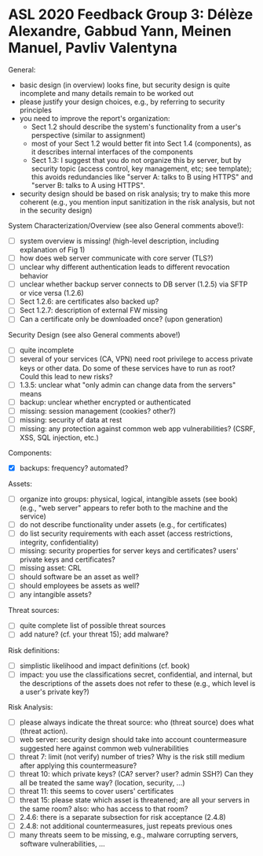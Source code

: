 ASL 2020
Feedback Group 3:
Délèze Alexandre, Gabbud Yann, Meinen Manuel, Pavliv Valentyna
======================================================================

General:
- basic design (in overview) looks fine, but security design is quite 
incomplete and many details remain to be worked out
- please justify your design choices, e.g., by referring to security principles
- you need to improve the report's organization:
  - Sect 1.2 should describe the system's functionality from a user's
    perspective (similar to assignment)
  - most of your Sect 1.2 would better fit into Sect 1.4 (components), 
    as it describes internal interfaces of the components
  - Sect 1.3: I suggest that you do not organize this by server, but 
    by security topic (access control, key management, etc; see template);
    this avoids redundancies like "server A: talks to B using HTTPS" and 
    "server B: talks to A using HTTPS".
- security design should be based on risk analysis; try to make this more
  coherent (e.g., you mention input sanitization in the risk analysis, but 
  not in the security design)

System Characterization/Overview (see also General comments above!):
- [ ] system overview is missing! (high-level description, including 
  explanation of Fig 1)
- [ ] how does web server communicate with core server (TLS?)
- [ ] unclear why different authentication leads to different revocation behavior
- [ ] unclear whether backup server connects to DB server (1.2.5) via SFTP or 
  vice versa (1.2.6)
- [ ] Sect 1.2.6: are certificates also backed up?
- [ ] Sect 1.2.7: description of external FW missing
- [ ] Can a certificate only be downloaded once? (upon generation)

Security Design (see also General comments above!)
- [ ] quite incomplete
- [ ] several of your services (CA, VPN) need root privilege to access 
  private keys or other data. Do some of these services have to run as 
  root? Could this lead to new risks? 
- [ ] 1.3.5: unclear what "only admin can change data from the servers" means
- [ ] backup: unclear whether encrypted or authenticated 
- [ ] missing: session management (cookies? other?)
- [ ] missing: security of data at rest
- [ ] missing: any protection against common web app vulnerabilities?
  (CSRF, XSS, SQL injection, etc.)

Components:
- [x] backups: frequency? automated?


Assets:
- [ ] organize into groups: physical, logical, intangible assets (see book)
  (e.g., "web server" appears to refer both to the machine and the service)
- [ ] do not describe functionality under assets (e.g., for certificates)
- [ ] do list security requirements with each asset
  (access restrictions, integrity, confidentiality)
- [ ] missing: security properties for server keys and certificates? 
  users' private keys and certificates? 
- [ ] missing asset: CRL
- [ ] should software be an asset as well?
- [ ] should employees be assets as well?
- [ ] any intangible assets?

Threat sources:
- [ ] quite complete list of possible threat sources
- [ ] add nature? (cf. your threat 15); add malware?

Risk definitions:
- [ ] simplistic likelihood and impact definitions (cf. book)
- [ ] impact: you use the classifications secret, confidential, and internal, 
  but the descriptions of the assets does not refer to these
  (e.g., which level is a user's private key?)
  
Risk Analysis:
- [ ] please always indicate the threat source: who (threat source) does what 
  (threat action).
- [ ] web server: security design should take into account countermeasure
  suggested here against common web vulnerabilities
- [ ] threat 7: limit (not verify) number of tries? Why is the risk still 
  medium after applying this countermeasure?
- [ ] threat 10: which private keys? (CA? server? user? admin SSH?)
  Can they all be treated the same way? (location, security, ...)
- [ ] threat 11: this seems to cover users' certificates
- [ ] threat 15: please state which asset is threatened;
  are all your servers in the same room?
  also: who has access to that room?
- [ ] 2.4.6: there is a separate subsection for risk acceptance (2.4.8)
- [ ] 2.4.8: not additional countermeasures, just repeats previous ones
- [ ] many threats seem to be missing, e.g., malware corrupting servers, 
  software vulnerabilities, ...